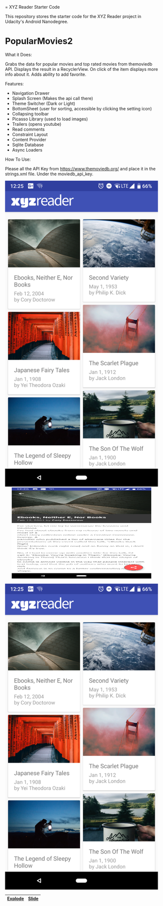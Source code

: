 = XYZ Reader Starter Code

This repository stores the starter code for the XYZ Reader project in Udacity's Android Nanodegree.

# PopularMovies2

What it Does:
  
  Grabs the data for popular movies and top rated movies from themoviedb API. Displays the result in a RecyclerView. On click of the item displays more info about it. Adds ability to add favorite.

Features:
  - Navigation Drawer
  - Splash Screen (Makes the api call there)
  - Theme Switcher (Dark or Light)
  - BottomSheet (user for sorting, accessible by clicking the setting icon)
  - Collapsing toolbar 
  - Picasso Library (used to load images)
  - Trailers (opens youtube)
  - Read comments
  - Constraint Layout
  - Content Provider
  - Sqlite Database
  - Async Loaders

How To Use:
  
  Please all the API Key from https://www.themoviedb.org/ and place it in the strings.xml file. Under the moviedb_api_key.
  
<p align="center">

<img src="https://raw.githubusercontent.com/PranjalDesai/material-xyz-reader/master/Screenshots/Screenshot_20180621-122540.png">

<img width="460" height="300" src="https://raw.githubusercontent.com/PranjalDesai/material-xyz-reader/master/Screenshots/Screenshot_20180621-122548.png">
</p>


<img src="https://raw.githubusercontent.com/PranjalDesai/material-xyz-reader/master/Screenshots/Screenshot_20180621-122540.png">

[Explode][explode_link] | [Slide][slide_link]
--- | --- 

[explode_link]: https://raw.githubusercontent.com/PranjalDesai/material-xyz-reader/master/Screenshots/Screenshot_20180621-122540.png
[slide_link]: https://raw.githubusercontent.com/PranjalDesai/material-xyz-reader/master/Screenshots/Screenshot_20180621-122548.png

